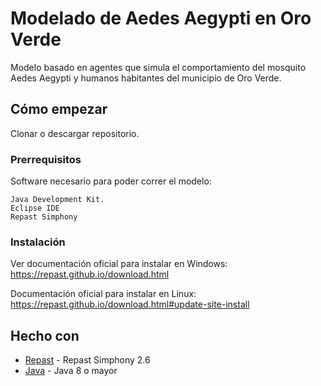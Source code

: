 # Modelado de Aedes Aegypti en Oro Verde

Modelo basado en agentes que simula el comportamiento del mosquito Aedes Aegypti y humanos habitantes del municipio de Oro Verde.

## Cómo empezar

Clonar o descargar repositorio.

### Prerrequisitos

Software necesario para poder correr el modelo:

```
Java Development Kit.
Eclipse IDE
Repast Simphony
```

### Instalación

Ver documentación oficial para instalar en Windows:  
https://repast.github.io/download.html

Documentación oficial para instalar en Linux:  
https://repast.github.io/download.html#update-site-install

## Hecho con

* [Repast](https://repast.github.io/repast_simphony.html) - Repast Simphony 2.6
* [Java](https://www.java.com/) - Java 8 o mayor
